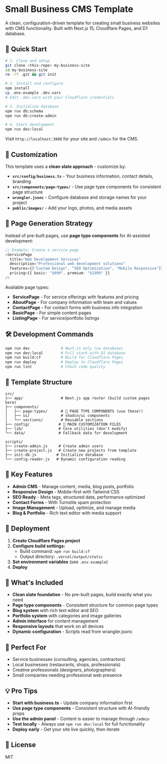 # Small Business CMS Template

A clean, configuration-driven template for creating small business websites with CMS functionality. Built with Next.js 15, Cloudflare Pages, and D1 database.

## 🚀 Quick Start

```bash
# 1. Clone and setup
git clone <this-repo> my-business-site
cd my-business-site
rm -rf .git && git init

# 2. Install and configure
npm install
cp .env.example .dev.vars
# Edit .dev.vars with your Cloudflare credentials

# 3. Initialize database
npm run db:schema
npm run db:create-admin

# 4. Start development
npm run dev:local
```

Visit `http://localhost:3000` for your site and `/admin` for the CMS.

## 📝 Customization

This template uses a **clean slate approach** - customize by:

- **`src/config/business.ts`** - Your business information, contact details, branding
- **`src/components/page-types/`** - Use page type components for consistent page structure
- **`wrangler.jsonc`** - Configure database and storage names for your project
- **`public/images/`** - Add your logo, photos, and media assets

## 🎯 Page Generation Strategy

Instead of pre-built pages, use **page type components** for AI-assisted development:

```typescript
// Example: Create a service page
<ServicePage 
  title="Web Development Services"
  description="Professional web development solutions"
  features={["Custom Design", "SEO Optimization", "Mobile Responsive"]}
  pricing={{ basic: "$999", premium: "$1999" }}
/>
```

Available page types:
- **ServicePage** - For service offerings with features and pricing
- **AboutPage** - For company information with team and values
- **ContactPage** - For contact forms with business info integration
- **BasicPage** - For simple content pages
- **ListingPage** - For service/portfolio listings

## 🛠️ Development Commands

```bash
npm run dev              # Next.js only (no database)
npm run dev:local        # Full stack with D1 database
npm run build:cf         # Build for Cloudflare Pages
npm run deploy           # Deploy to Cloudflare Pages
npm run lint             # Check code quality
```

## 📁 Template Structure

```
src/
├── app/                 # Next.js app router (build custom pages here)
├── components/
│   ├── page-types/      # 📝 PAGE TYPE COMPONENTS (use these!)
│   ├── ui/              # shadcn/ui components
│   └── sections/        # Reusable sections
├── config/             # 📝 MAIN CUSTOMIZATION FILES
├── lib/                # Core utilities (don't modify)
└── data/               # Fallback data for development

scripts/
├── create-admin.js     # Create admin users
├── create-project.js   # Create new projects from template
├── init-db.js         # Initialize database
└── config-reader.js   # Dynamic configuration reading
```

## 🔧 Key Features

- **Admin CMS** - Manage content, media, blog posts, portfolio
- **Responsive Design** - Mobile-first with Tailwind CSS
- **SEO Ready** - Meta tags, structured data, performance optimized
- **Contact Forms** - With Turnstile spam protection
- **Image Management** - Upload, optimize, and manage media
- **Blog & Portfolio** - Rich text editor with media support

## 🚀 Deployment

1. **Create Cloudflare Pages project**
2. **Configure build settings:**
   - Build command: `npm run build:cf`
   - Output directory: `.vercel/output/static`
3. **Set environment variables** (see `.env.example`)
4. **Deploy**

## 📖 What's Included

- **Clean slate foundation** - No pre-built pages, build exactly what you need
- **Page type components** - Consistent structure for common page types
- **Blog system** with rich text editor and SEO
- **Portfolio system** with categories and image galleries
- **Admin interface** for content management
- **Responsive layouts** that work on all devices
- **Dynamic configuration** - Scripts read from wrangler.jsonc

## 🎯 Perfect For

- Service businesses (consulting, agencies, contractors)
- Local businesses (restaurants, shops, professionals)  
- Creative professionals (designers, photographers)
- Small companies needing professional web presence

## 💡 Pro Tips

- **Start with business.ts** - Update company information first
- **Use page type components** - Consistent structure with AI-friendly props
- **Use the admin panel** - Content is easier to manage through `/admin`
- **Test locally** - Always use `npm run dev:local` for full functionality
- **Deploy early** - Get your site live quickly, then iterate

## 📄 License

MIT
